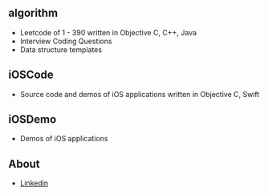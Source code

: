 ## algorithm

* Leetcode of 1 - 390 written in Objective C, C++, Java
* Interview Coding Questions
* Data structure templates

## iOSCode

* Source code and demos of iOS applications written in Objective C, Swift

## iOSDemo

* Demos of iOS applications

## About
* [Linkedin](https://www.linkedin.com/in/zehuazhang/) 
